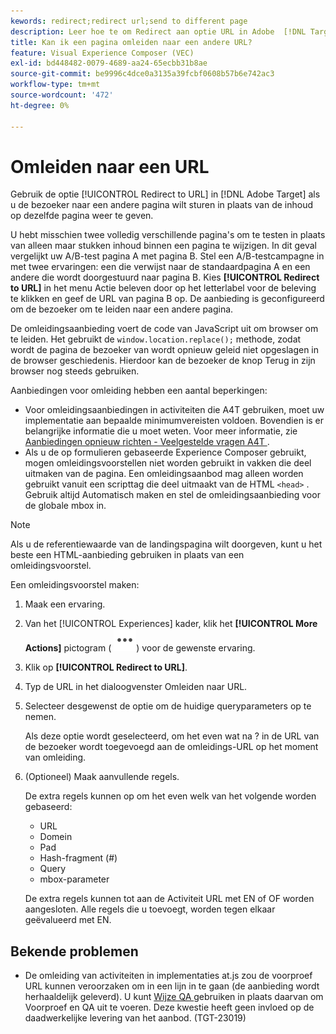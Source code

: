 ```yaml
---
kewords: redirect;redirect url;send to different page
description: Leer hoe te om Redirect aan optie URL in Adobe  [!DNL Target]  te gebruiken wanneer u de bezoeker naar een verschillende pagina eerder dan het tonen van inhoud op de zelfde pagina wilt verzenden.
title: Kan ik een pagina omleiden naar een andere URL?
feature: Visual Experience Composer (VEC)
exl-id: bd448482-0079-4689-aa24-65ecbb31b8ae
source-git-commit: be9996c4dce0a3135a39fcbf0608b57b6e742ac3
workflow-type: tm+mt
source-wordcount: '472'
ht-degree: 0%

---
```


# Omleiden naar een URL

Gebruik de optie [!UICONTROL Redirect to URL] in [!DNL Adobe Target] als u de bezoeker naar een andere pagina wilt sturen in plaats van de inhoud op dezelfde pagina weer te geven.

U hebt misschien twee volledig verschillende pagina&#39;s om te testen in plaats van alleen maar stukken inhoud binnen een pagina te wijzigen. In dit geval vergelijkt uw A/B-test pagina A met pagina B. Stel een A/B-testcampagne in met twee ervaringen: een die verwijst naar de standaardpagina A en een andere die wordt doorgestuurd naar pagina B. Kies **[!UICONTROL Redirect to URL]** in het menu Actie beleven door op het letterlabel voor de beleving te klikken en geef de URL van pagina B op. De aanbieding is geconfigureerd om de bezoeker om te leiden naar een andere pagina.

De omleidingsaanbieding voert de code van JavaScript uit om browser om te leiden. Het gebruikt de `window.location.replace();` methode, zodat wordt de pagina de bezoeker van wordt opnieuw geleid niet opgeslagen in de browser geschiedenis. Hierdoor kan de bezoeker de knop Terug in zijn browser nog steeds gebruiken.

Aanbiedingen voor omleiding hebben een aantal beperkingen:

* Voor omleidingsaanbiedingen in activiteiten die A4T gebruiken, moet uw implementatie aan bepaalde minimumvereisten voldoen. Bovendien is er belangrijke informatie die u moet weten. Voor meer informatie, zie [ Aanbiedingen opnieuw richten - Veelgestelde vragen A4T ](/help/main/c-integrating-target-with-mac/a4t/r-a4t-faq/a4t-faq-redirect-offers.md#concept_21BF213F10E1414A9DCD4A98AF207905).
* Als u de op formulieren gebaseerde Experience Composer gebruikt, mogen omleidingsvoorstellen niet worden gebruikt in vakken die deel uitmaken van de pagina. Een omleidingsaanbod mag alleen worden gebruikt vanuit een scripttag die deel uitmaakt van de HTML `<head>` . Gebruik altijd Automatisch maken en stel de omleidingsaanbieding voor de globale mbox in.

>[!NOTE]
>
>Als u de referentiewaarde van de landingspagina wilt doorgeven, kunt u het beste een HTML-aanbieding gebruiken in plaats van een omleidingsvoorstel.

Een omleidingsvoorstel maken:

1. Maak een ervaring.
1. Van het [!UICONTROL Experiences] kader, klik het **[!UICONTROL More Actions]** pictogram ( ![ Meer pictogram van Acties ](/help/main/assets/icons/MoreSmallList.svg)) voor de gewenste ervaring.
1. Klik op **[!UICONTROL Redirect to URL]**.
1. Typ de URL in het dialoogvenster Omleiden naar URL.
1. Selecteer desgewenst de optie om de huidige queryparameters op te nemen.

   Als deze optie wordt geselecteerd, om het even wat na ? in de URL van de bezoeker wordt toegevoegd aan de omleidings-URL op het moment van omleiding.

1. (Optioneel) Maak aanvullende regels.

   De extra regels kunnen op om het even welk van het volgende worden gebaseerd:

   * URL
   * Domein
   * Pad
   * Hash-fragment (#)
   * Query
   * mbox-parameter

   De extra regels kunnen tot aan de Activiteit URL met EN of OF worden aangesloten. Alle regels die u toevoegt, worden tegen elkaar geëvalueerd met EN.

## Bekende problemen

* De omleiding van activiteiten in implementaties at.js zou de voorproef URL kunnen veroorzaken om in een lijn in te gaan (de aanbieding wordt herhaaldelijk geleverd). U kunt [ Wijze QA ](/help/main/c-activities/c-activity-qa/activity-qa.md) gebruiken in plaats daarvan om Voorproef en QA uit te voeren. Deze kwestie heeft geen invloed op de daadwerkelijke levering van het aanbod. (TGT-23019)
